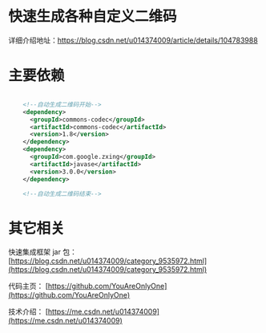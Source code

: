 # 快速生成各种自定义二维码
详细介绍地址：https://blog.csdn.net/u014374009/article/details/104783988


# 主要依赖
```xml

    <!--自动生成二维码开始-->
    <dependency>
      <groupId>commons-codec</groupId>
      <artifactId>commons-codec</artifactId>
      <version>1.8</version>
    </dependency>
    <dependency>
      <groupId>com.google.zxing</groupId>
      <artifactId>javase</artifactId>
      <version>3.0.0</version>
    </dependency>

    <!--自动生成二维码结束-->

```


# 其它相关

快速集成框架 jar 包：
[https://blog.csdn.net/u014374009/category_9535972.html](https://blog.csdn.net/u014374009/category_9535972.html)

代码主页：
[https://github.com/YouAreOnlyOne](https://github.com/YouAreOnlyOne)


技术介绍：
[https://me.csdn.net/u014374009](https://me.csdn.net/u014374009)
